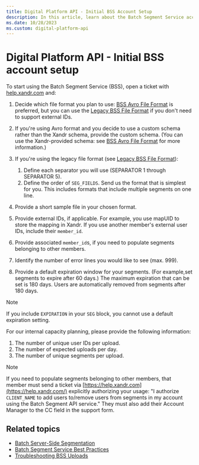 ```yaml
---
title: Digital Platform API - Initial BSS Account Setup
description: In this article, learn about the Batch Segment Service account setup.
ms.date: 10/28/2023
ms.custom: digital-platform-api
---
```


# Digital Platform API - Initial BSS account setup

To start using the Batch Segment Service (BSS), open a ticket with [help.xandr.com](https://help.xandr.com/) and:

1. Decide which file format you plan to use: [BSS Avro File Format](bss-avro-file-format.md) is preferred, but you can use the [Legacy BSS File Format](legacy-bss-file-format.md) if you don't need to support external IDs.

1. If you're using Avro format and you decide to use a custom schema rather than the Xandr schema, provide the custom schema. (You can use the Xandr-provided schema: see [BSS Avro File Format](bss-avro-file-format.md) for more information.)

1. If you're using the legacy file format (see [Legacy BSS File Format](legacy-bss-file-format.md)):
    1. Define each separator you will use (SEPARATOR 1 through SEPARATOR 5).
    1. Define the order of `SEG_FIELDS`. Send us the format that is simplest for you. This includes formats that include multiple segments on one line.

1. Provide a short sample file in your chosen format.

1. Provide external IDs, if applicable. For example, you use mapUID to store the mapping in Xandr. If you use another member's external user IDs, include their `member_id`.

1. Provide associated `member_id`s, if you need to populate segments belonging to other members.

1. Identify the number of error lines you would like to see (max. 999).

1. Provide a default expiration window for your segments. (For example,set segments to expire after 60 days.) The maximum expiration that can be set is 180 days. Users are automatically removed from segments after 180 days.

> [!NOTE]
> If you include `EXPIRATION` in your `SEG` block, you cannot use a default expiration setting.

For our internal capacity planning, please provide the following information:

1. The number of unique user IDs per upload.
1. The number of expected uploads per day.
1. The number of unique segments per upload.

> [!NOTE]
> If you need to populate segments belonging to other members, that member must send a ticket via [https://help.xandr.com](https://help.xandr.com/) explicitly authorizing your usage: "I authorize `CLIENT_NAME` to add users to/remove users from segments in my account using the Batch Segment API service." They must also add their Account Manager to the CC field in the support form.

## Related topics

- [Batch Server-Side Segmentation](batch-server-side-segmentation.md)
- [Batch Segment Service Best Practices](batch-segment-service-best-practices.md)
- [Troubleshooting BSS Uploads](troubleshooting-bss-uploads.md)
